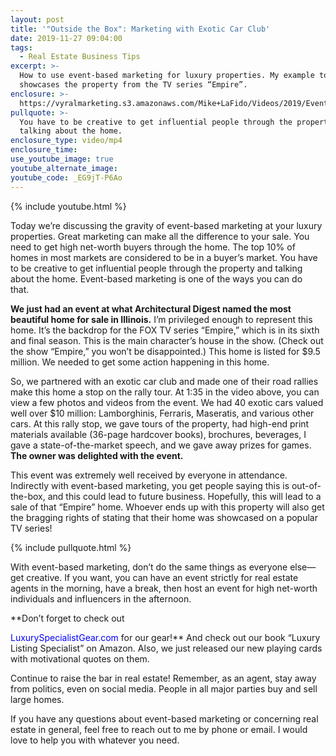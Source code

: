 ```yaml
---
layout: post
title: '"Outside the Box": Marketing with Exotic Car Club'
date: 2019-11-27 09:04:00
tags:
  - Real Estate Business Tips
excerpt: >-
  How to use event-based marketing for luxury properties. My example today
  showcases the property from the TV series “Empire”.
enclosure: >-
  https://vyralmarketing.s3.amazonaws.com/Mike+LaFido/Videos/2019/Event-Based+Marketing+_+Luxury+Listing+Specialist.mp4
pullquote: >-
  You have to be creative to get influential people through the property and
  talking about the home.
enclosure_type: video/mp4
enclosure_time:
use_youtube_image: true
youtube_alternate_image:
youtube_code: _EG9jT-P6Ao
---
```


{% include youtube.html %}

Today we’re discussing the gravity of event-based marketing at your luxury properties. Great marketing can make all the difference to your sale. You need to get high net-worth buyers through the home. The top 10% of homes in most markets are considered to be in a buyer’s market. You have to be creative to get influential people through the property and talking about the home. Event-based marketing is one of the ways you can do that.&nbsp;

**We just had an event at what Architectural Digest named the most beautiful home for sale in Illinois.** I’m privileged enough to represent this home. It’s the backdrop for the FOX TV series “Empire,” which is in its sixth and final season. This is the main character’s house in the show. (Check out the show “Empire,” you won’t be disappointed.) This home is listed for $9.5 million. We needed to get some action happening in this home.&nbsp;

So, we partnered with an exotic car club and made one of their road rallies make this home a stop on the rally tour. At 1:35 in the video above, you can view a few photos and videos from the event. We had 40 exotic cars valued well over $10 million: Lamborghinis, Ferraris, Maseratis, and various other cars. At this rally stop, we gave tours of the property, had high-end print materials available (36-page hardcover books), brochures, beverages, I gave a state-of-the-market speech, and we gave away prizes for games. **The owner was delighted with the event.**

This event was extremely well received by everyone in attendance. Indirectly with event-based marketing, you get people saying this is out-of-the-box, and this could lead to future business. Hopefully, this will lead to a sale of that “Empire” home. Whoever ends up with this property will also get the bragging rights of stating that their home was showcased on a popular TV series\!&nbsp;

{% include pullquote.html %}

With event-based marketing, don’t do the same things as everyone else—get creative. If you want, you can have an event strictly for real estate agents in the morning, have a break, then host an event for high net-worth individuals and influencers in the afternoon.&nbsp;

**Don’t forget to check out

<font color="blue">LuxurySpecialistGear.com</font> for our gear\!** And check out our book “Luxury Listing Specialist” on Amazon. Also, we just released our new playing cards with motivational quotes on them.&nbsp;

Continue to raise the bar in real estate\! Remember, as an agent, stay away from politics, even on social media. People in all major parties buy and sell large homes.&nbsp;

If you have any questions about event-based marketing or concerning real estate in general, feel free to reach out to me by phone or email. I would love to help you with whatever you need.

&nbsp;